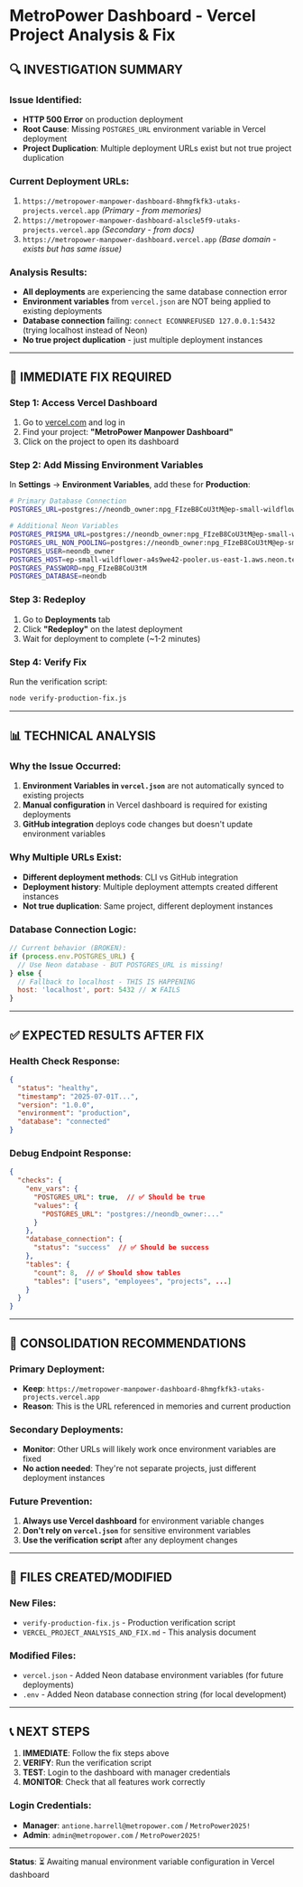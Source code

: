 # MetroPower Dashboard - Vercel Project Analysis & Fix

## 🔍 **INVESTIGATION SUMMARY**

### **Issue Identified:**
- **HTTP 500 Error** on production deployment
- **Root Cause**: Missing `POSTGRES_URL` environment variable in Vercel deployment
- **Project Duplication**: Multiple deployment URLs exist but not true project duplication

### **Current Deployment URLs:**
1. `https://metropower-manpower-dashboard-8hmgfkfk3-utaks-projects.vercel.app` *(Primary - from memories)*
2. `https://metropower-manpower-dashboard-alscle5f9-utaks-projects.vercel.app` *(Secondary - from docs)*
3. `https://metropower-manpower-dashboard.vercel.app` *(Base domain - exists but has same issue)*

### **Analysis Results:**
- **All deployments** are experiencing the same database connection error
- **Environment variables** from `vercel.json` are NOT being applied to existing deployments
- **Database connection** failing: `connect ECONNREFUSED 127.0.0.1:5432` (trying localhost instead of Neon)
- **No true project duplication** - just multiple deployment instances

---

## 🚨 **IMMEDIATE FIX REQUIRED**

### **Step 1: Access Vercel Dashboard**
1. Go to [vercel.com](https://vercel.com) and log in
2. Find your project: **"MetroPower Manpower Dashboard"**
3. Click on the project to open its dashboard

### **Step 2: Add Missing Environment Variables**
In **Settings** → **Environment Variables**, add these for **Production**:

```bash
# Primary Database Connection
POSTGRES_URL=postgres://neondb_owner:npg_FIzeB8CoU3tM@ep-small-wildflower-a4s9we42-pooler.us-east-1.aws.neon.tech/neondb?sslmode=require

# Additional Neon Variables
POSTGRES_PRISMA_URL=postgres://neondb_owner:npg_FIzeB8CoU3tM@ep-small-wildflower-a4s9we42-pooler.us-east-1.aws.neon.tech/neondb?pgbouncer=true&connect_timeout=15
POSTGRES_URL_NON_POOLING=postgres://neondb_owner:npg_FIzeB8CoU3tM@ep-small-wildflower-a4s9we42-pooler.us-east-1.aws.neon.tech/neondb?sslmode=require
POSTGRES_USER=neondb_owner
POSTGRES_HOST=ep-small-wildflower-a4s9we42-pooler.us-east-1.aws.neon.tech
POSTGRES_PASSWORD=npg_FIzeB8CoU3tM
POSTGRES_DATABASE=neondb
```

### **Step 3: Redeploy**
1. Go to **Deployments** tab
2. Click **"Redeploy"** on the latest deployment
3. Wait for deployment to complete (~1-2 minutes)

### **Step 4: Verify Fix**
Run the verification script:
```bash
node verify-production-fix.js
```

---

## 📊 **TECHNICAL ANALYSIS**

### **Why the Issue Occurred:**
1. **Environment Variables in `vercel.json`** are not automatically synced to existing projects
2. **Manual configuration** in Vercel dashboard is required for existing deployments
3. **GitHub integration** deploys code changes but doesn't update environment variables

### **Why Multiple URLs Exist:**
- **Different deployment methods**: CLI vs GitHub integration
- **Deployment history**: Multiple deployment attempts created different instances
- **Not true duplication**: Same project, different deployment instances

### **Database Connection Logic:**
```javascript
// Current behavior (BROKEN):
if (process.env.POSTGRES_URL) {
  // Use Neon database - BUT POSTGRES_URL is missing!
} else {
  // Fallback to localhost - THIS IS HAPPENING
  host: 'localhost', port: 5432 // ❌ FAILS
}
```

---

## ✅ **EXPECTED RESULTS AFTER FIX**

### **Health Check Response:**
```json
{
  "status": "healthy",
  "timestamp": "2025-07-01T...",
  "version": "1.0.0",
  "environment": "production",
  "database": "connected"
}
```

### **Debug Endpoint Response:**
```json
{
  "checks": {
    "env_vars": {
      "POSTGRES_URL": true,  // ✅ Should be true
      "values": {
        "POSTGRES_URL": "postgres://neondb_owner:..."
      }
    },
    "database_connection": {
      "status": "success"  // ✅ Should be success
    },
    "tables": {
      "count": 8,  // ✅ Should show tables
      "tables": ["users", "employees", "projects", ...]
    }
  }
}
```

---

## 🎯 **CONSOLIDATION RECOMMENDATIONS**

### **Primary Deployment:**
- **Keep**: `https://metropower-manpower-dashboard-8hmgfkfk3-utaks-projects.vercel.app`
- **Reason**: This is the URL referenced in memories and current production

### **Secondary Deployments:**
- **Monitor**: Other URLs will likely work once environment variables are fixed
- **No action needed**: They're not separate projects, just different deployment instances

### **Future Prevention:**
1. **Always use Vercel dashboard** for environment variable changes
2. **Don't rely on `vercel.json`** for sensitive environment variables
3. **Use the verification script** after any deployment changes

---

## 🔧 **FILES CREATED/MODIFIED**

### **New Files:**
- `verify-production-fix.js` - Production verification script
- `VERCEL_PROJECT_ANALYSIS_AND_FIX.md` - This analysis document

### **Modified Files:**
- `vercel.json` - Added Neon database environment variables (for future deployments)
- `.env` - Added Neon database connection string (for local development)

---

## 📞 **NEXT STEPS**

1. **IMMEDIATE**: Follow the fix steps above
2. **VERIFY**: Run the verification script
3. **TEST**: Login to the dashboard with manager credentials
4. **MONITOR**: Check that all features work correctly

### **Login Credentials:**
- **Manager**: `antione.harrell@metropower.com` / `MetroPower2025!`
- **Admin**: `admin@metropower.com` / `MetroPower2025!`

---

**Status**: ⏳ Awaiting manual environment variable configuration in Vercel dashboard
